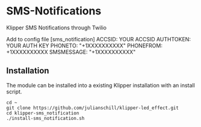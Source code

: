 # SMS-Notifications
Klipper SMS Notifications through Twilio

Add to config file
[sms_notification]
ACCSID: YOUR ACCSID
AUTHTOKEN: YOUR AUTH KEY
PHONETO: "+1XXXXXXXXXX"
PHONEFROM: +1XXXXXXXXXX
SMSMESSAGE: "+1XXXXXXXXXX" 

## Installation

The module can be installed into a existing Klipper installation with an install script. 

    cd ~
    git clone https://github.com/julianschill/klipper-led_effect.git
    cd klipper-sms_notification
    ./install-sms_notification.sh

